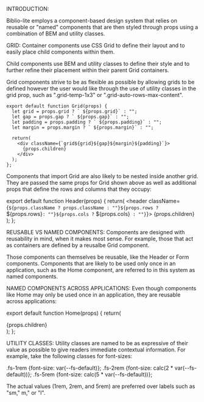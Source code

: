 INTRODUCTION: 

Biblio-lite employs a component-based design system that relies on reusable or "named" components that are then styled through props using a combination of BEM and utility classes.

GRID:
Container components use CSS Grid to define their layout and to easily place child components within them.

Child components use BEM and utility classes to define their style and to further refine their placement within their parent Grid containers.

Grid components strive to be as flexible as possible by allowing grids to be defined however the user would like through the use of utility classes in the grid prop, such as ".grid-temp-1x3" or ".grid-auto-rows-max-content".

  ```
  export default function Grid(props) {
    let grid = props.grid ? ` ${props.grid}` : "";
    let gap = props.gap ? ` ${props.gap}` : "";
    let padding = props.padding ? ` ${props.padding}` : "";
    let margin = props.margin ? ` ${props.margin}` : "";

    return(
      <div className={`grid${grid}${gap}${margin}${padding}`}>      
        {props.children}
      </div>           
    );
  };
  ```

Components that import Grid are also likely to be nested inside another grid. They are passed the same props for Grid shown above as well as additional props that define the rows and columns that they occupy:

  export default function Header(props) {
    return(
      <header className={`${props.className ? props.className : ""}${props.rows ? ` ${props.rows}` : ""}${props.cols ? ` ${props.cols}` : ""}`}>
        <Grid grid={props.grid} gap={props.gap} padding={props.padding} margin={props.margin} >
          {props.children}
        </Grid>
      </header>
    );
  };

REUSABLE VS NAMED COMPONENTS:
Components are designed with reusability in mind, when it makes most sense. For example, those that act as containers are defined by a reusalbe Grid component.

Those components can themselves be reusable, like the Header or Form components. Components that are likely to be used only once in an application, such as the Home component, are referred to in this system as named components.

NAMED COMPONENTS ACROSS APPLICATIONS:
Even though components like Home may only be used once in an application, they are reusable across applications:


  export default function Home(props) {
    return(
      <section className='home'>
        <Grid grid={props.grid} gap={props.gap} padding={props.padding} margin={props.margin} >
          {props.children}
        </Grid>
      </section>
    );
  };

UTILITY CLASSES:
Utility classes are named to be as expressive of their value as possible to give readers immediate contextual information.
For example, take the following classes for font-sizes:

  .fs-1rem {font-size: var(--fs-default)};
  .fs-2rem {font-size: calc(2 * var(--fs-default))};
  .fs-5rem {font-size: calc(5 * var(--fs-default))};

The actual values (1rem, 2rem, and 5rem) are preferred over labels such as "sm," m," or "l".
